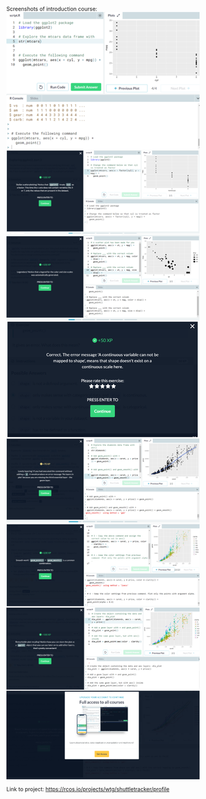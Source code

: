 Screenshots of introduction course:
![](https://github.com/ecampi/Labs/blob/master/Lab8/1.PNG)
![](https://github.com/ecampi/Labs/blob/master/Lab8/2.PNG)
![](https://github.com/ecampi/Labs/blob/master/Lab8/3.PNG)
![](https://github.com/ecampi/Labs/blob/master/Lab8/4.PNG)
![](https://github.com/ecampi/Labs/blob/master/Lab8/5.PNG)
![](https://github.com/ecampi/Labs/blob/master/Lab8/6.PNG)
![](https://github.com/ecampi/Labs/blob/master/Lab8/7.PNG)
![](https://github.com/ecampi/Labs/blob/master/Lab8/8.PNG)





Link to project: https://rcos.io/projects/wtg/shuttletracker/profile
